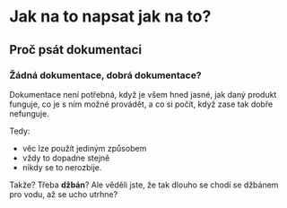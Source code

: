 # Jak na to napsat jak na to?

## Proč psát dokumentaci

### Žádná dokumentace, dobrá dokumentace?

Dokumentace není potřebná, když je všem hned jasné, jak daný produkt funguje,
co je s ním možné provádět, a co si počít, když zase tak dobře nefunguje.

Tedy:

* věc lze použít jediným způsobem
* vždy to dopadne stejně
* nikdy se to nerozbije.

Takže? Třeba **džbán**? Ale věděli jste, že tak dlouho se chodí se džbánem pro
vodu, až se ucho utrhne?

